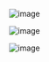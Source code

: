 ![image](https://github.com/user-attachments/assets/5c623084-78a4-41ec-93c4-a17f97524293)

![image](https://github.com/user-attachments/assets/f6e6ada5-dca1-49f2-9249-7525b1807468)

![image](https://github.com/user-attachments/assets/c63c85e0-5009-453a-94bc-3d62749210bb)
